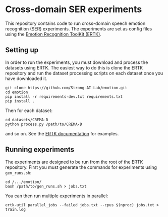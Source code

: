 # Cross-domain SER experiments

This repository contains code to run cross-domain speech emotion
recognition (SER) experiments. The experiments are set as config files
using the [Emotion Recognition ToolKit
(ERTK)](https://github.com/Strong-AI-Lab/emotion).


## Setting up
In order to run the experiments, you must download and process the
datasets using ERTK. The easiest way to do this is clone the ERTK
repository and run the dataset processing scripts on each dataset once
you have downloaded it.

```
git clone https://github.com/Strong-AI-Lab/emotion.git
cd emotion
pip install -r requirements-dev.txt requirements.txt
pip install .
```
Then for each dataset:
```
cd datasets/CREMA-D
python process.py /path/to/CREMA-D
```
and so on. See the [ERTK
documentation](https://github.com/Strong-AI-Lab/emotion/blob/master/datasets/README.md)
for examples.


## Running experiments
The experiments are designed to be run from the root of the ERTK
repository. First you must generate the commands for experiments using
`gen_runs.sh`:
```
cd /.../emotion/
bash /path/to/gen_runs.sh > jobs.txt
```

You can then run multiple experiments in parallel:
```
ertk-util parallel_jobs --failed jobs.txt --cpus $(nproc) jobs.txt > train.log
```
